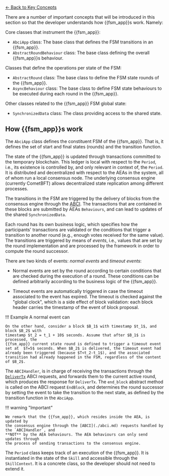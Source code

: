 [← Back to Key Concepts](./index.md)

There are a number of important concepts that will be introduced in this section so that the developer understands how {{fsm_app}}s work. Namely:

Core classes that instrument the {{fsm_app}}:

- `AbciApp` class: The base class that defines the FSM transitions in an {{fsm_app}}.
- `AbstractRoundBehaviour` class: The base class defining the overall {{fsm_app}}s behaviour.

Classes that define the operations per state of the FSM:

- `AbstractRound` class: The base class to define the FSM state rounds of the {{fsm_app}}.
- `AsyncBehaviour` class: The base class to define FSM state behaviours to be executed during each round in the {{fsm_app}}.

Other classes related to the {{fsm_app}} FSM global state:

- `SynchronizedData` class: The class providing
access to the shared state.



## How {{fsm_app}}s work

The `AbciApp` class defines the constituent FSM of the {{fsm_app}}. That is, it defines the set of start and final states (rounds) and the transition function.
<!-- We call _round_ a state in an ABCIApp, and _period_ an execution of the `ABCIApp`. -->

The state of the {{fsm_app}} is updated through
transactions committed to the temporary blockchain.
This ledger is local with respect to the `Period`, i.e., its
existence is controlled by, and only relevant in context of, the `Period`. It is
distributed and decentralized with respect to the AEAs in the system, all of
whom run a local consensus node. The underlying consensus engine (currently
CometBFT) allows decentralized state replication among different processes.

The transitions in the FSM are triggered by the delivery of blocks from the
consensus engine through the [ABCI](./abci.md). The transactions that are contained in these blocks are submitted by AEAs `Behaviours`, and can lead to updates of the shared `SynchronizedData`.

Each round has its own business logic, which specifies how the participants'
transactions are validated or the conditions that trigger a transition to
another round (e.g., enough votes received for the same value). The transitions
are triggered by means of _events_, i.e., values that are set by the round
implementation and are processed by the framework in order to compute the round
successor.

There are two kinds of events: _normal events_ and _timeout events_:

- Normal events are set by the round according to certain conditions that are checked during the execution of a round. These conditions can be defined arbitrarily according to the business logic of the {{fsm_app}}.

- Timeout events are automatically triggered in case the timeout associated to
the event has expired. The timeout is checked against the "global clock", which
is a side effect of block validation: each block header carries the timestamp of the event of block proposal.

!!! Example
    A normal event can

    On the other hand, consider a block $B_1$ with timestamp $t_1$, and block $B_2$ with
    timestamp $t_2 = t_1 + 10$ seconds. Assume that after $B_1$ is processed, the
    {{fsm_app}} current state round is defined to trigger a timeout event set at  $T=5$ seconds. When $B_2$ is delivered, the timeout event had already been triggered (because $T<t_2-t_1$), and the associated transition had already happened in the FSM, regardless of the content of $B_2$.

The `ABCIHandler`, is in charge of receiving the transactions through the
[`DeliverTx`](https://docs.cometbft.com/v0.37/spec/abci/abci++_methods#delivertx)
ABCI requests, and forwards them to the current active round, which produces the
response for `DeliverTx`. The `end_block` abstract method is called on the ABCI request `EndBlock`, and determines the round successor by setting the event to
take the transition to the next state, as defined by the transition function in the `AbciApp`.

!!! warning "Important"

    We remark that the {{fsm_app}}, which resides inside the AEA, is updated by
    the consensus engine through the [ABCI](./abci.md) requests handled by the `ABCIHandler`, and
    **NOT** by the AEA behaviours. The AEA behaviours can only send updates through
    the process of sending transactions to the consensus engine.

The `Period` class keeps track of an execution of the {{fsm_app}}. It is
instantiated in the state of the `Skill` and accessible through the `SkillContext`.
It is a concrete class, so the developer should not need to extend it.
